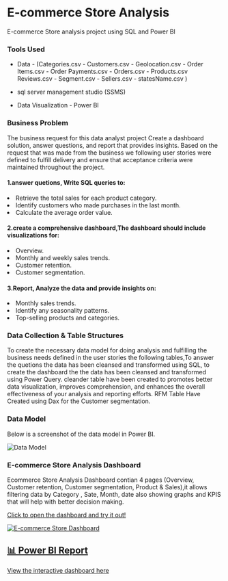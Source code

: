 # E-commerce Store Analysis
E-commerce Store analysis project using SQL and Power BI

<h3>Tools Used</h3>

- Data - (Categories.csv - Customers.csv - Geolocation.csv - Order Items.csv  - Order Payments.csv - Orders.csv - Products.csv Reviews.csv - Segment.csv - Sellers.csv - statesName.csv )
  
- sql server management studio (SSMS)

- Data Visualization - Power BI


<h3>Business Problem</h3>
<p>The business request for this data analyst project Create a dashboard solution, answer questions, and report that provides insights. Based on the request that was made from the business we following user stories were defined to fulfill delivery and ensure that acceptance criteria were maintained throughout the project.
  
  <p>
  <h4>1.answer quetions, Write SQL queries to:</h4>
 <li>Retrieve the total sales for each product category.</li>
 <li>Identify customers who made purchases in the last month.</li>
 <li>Calculate the average order value.</li></p>

  <p><h4>2.create a comprehensive dashboard,The dashboard should include visualizations for:</h4>
 <li>Overview.</li>
 <li>Monthly and weekly sales trends.</li>
 <li>Customer retention.</li>
<li>Customer segmentation.</li></p>
 
  <p><h4>3.Report, Analyze the data and provide insights on:</h4>
 <li>Monthly sales trends.</li>
 <li>Identify any seasonality patterns.</li>
 <li>Top-selling products and categories.</li></p>


<h3>Data Collection & Table Structures</h3>
<p>
To create the necessary data model for doing analysis and fulfilling the business needs defined in the user stories the following tables,To answer the quetions the data has been cleansed and transformed using SQL, to create the dashboard the the data has been cleansed and transformed using Power Query. 
  cleander table have been created to promotes better data visualization, improves comprehension, and enhances the overall effectiveness of your analysis and reporting efforts.
  RFM Table Have Created using Dax for the Customer segmentation.
</p>

<h3>Data Model</h3>
<P>Below is a screenshot of the data model in Power BI.</P>

![Data Model](https://github.com/khaled-gohar/E-commerce-Store-Analysis/assets/133038582/dcc1647c-e1d2-4e5d-8703-7c40e6917e15)

<h3>E-commerce Store Analysis Dashboard</h3>
<p>Ecommerce Store Analysis Dashboard contian 4 pages (Overview, Customer retention, Customer segmentation, Product & Sales),it allows filtering data by Category , Sate, Month, date
 also showing graphs and KPIS that will help with better decision making.</p>
<p>
<a href="https://app.powerbi.com/view?r=eyJrIjoiMjI4ZDFiMGItYTcxNS00N2VlLWFlZTEtMDYwM2Q5NzhlMzUzIiwidCI6IjIzZGI2ZTA2LTA1YzQtNDg5ZC1iMTM2LWNiYTk0YThlNmYzNiIsImMiOjh9" target="blank">
Click to open the dashboard and try it out!
</p>

![E-commerce Store Dashboard](https://github.com/khaled-gohar/E-commerce-Store-Analysis/assets/133038582/faa9d2c2-fc99-435b-b806-3df4d0b12ae4)


## 📊 Power BI Report
[View the interactive dashboard here](https://app.powerbi.com/reportEmbed?reportId=6d005786-1a2d-464e-8c32-68a692306cc7&autoAuth=true&embeddedDemo=true)





